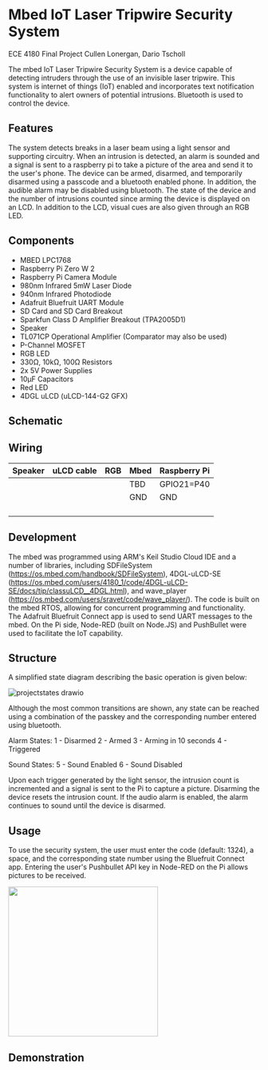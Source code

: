# Mbed IoT Laser Tripwire Security System
ECE 4180 Final Project
Cullen Lonergan, Dario Tscholl

The mbed IoT Laser Tripwire Security System is a device capable of detecting intruders through
the use of an invisible laser tripwire. This system is internet of things (IoT) enabled and incorporates text notification
functionality to alert owners of potential intrusions. Bluetooth is used to control the device.

## Features
The system detects breaks in a laser beam using a light sensor and supporting circuitry. When 
an intrusion is detected, an alarm is sounded and a signal is sent to a raspberry pi to take a picture
of the area and send it to the user's phone. The device can be armed, disarmed, and temporarily disarmed 
using a passcode and a bluetooth enabled phone. In addition, the audible alarm may be disabled using bluetooth.
The state of the device and the number of intrusions counted since arming the device is displayed on an LCD. 
In addition to the LCD, visual cues are also given through an RGB LED.

## Components
- MBED LPC1768
- Raspberry Pi Zero W 2
- Raspberry Pi Camera Module
- 980nm Infrared 5mW Laser Diode
- 940nm Infrared Photodiode
- Adafruit Bluefruit UART Module
- SD Card and SD Card Breakout
- Sparkfun Class D Amplifier Breakout (TPA2005D1)
- Speaker
- TL071CP Operational Amplifier (Comparator may also be used)
- P-Channel MOSFET
- RGB LED
- 330Ω, 10kΩ, 100Ω Resistors
- 2x 5V Power Supplies
- 10µF Capacitors
- Red LED
- 4DGL uLCD (uLCD-144-G2 GFX)

## Schematic

## Wiring
| Speaker       | uLCD cable    | RGB           | Mbed          | Raspberry Pi  |
| :-----------  | :------------ | :------------ | :-----------  | :-----------  |
|               |               |               | TBD           | GPIO21=P40    |
|               |               |               | GND           | GND           |
|               |               |               |               |               |               
|               |               |               |               |               |
|               |               |               |               |               |
|               |               |               |               |               |

## Development
The mbed was programmed using ARM's Keil Studio Cloud IDE and a number of libraries, including SDFileSystem (https://os.mbed.com/handbook/SDFileSystem), 4DGL-uLCD-SE (https://os.mbed.com/users/4180_1/code/4DGL-uLCD-SE/docs/tip/classuLCD__4DGL.html), and wave_player (https://os.mbed.com/users/sravet/code/wave_player/). The code is built on 
the mbed RTOS, allowing for concurrent programming and functionality. The Adafruit Bluefruit Connect app is used to send UART messages to the mbed.
On the Pi side, Node-RED (built on Node.JS) and PushBullet were used to facilitate the IoT capability.

## Structure
A simplified state diagram describing the basic operation is given below:

![projectstates drawio](https://github.com/clonergan3/4180lasersecurity/assets/163477135/add15835-ad0c-4533-a381-9ceafc31bac8)

Although the most common transitions are shown, any state can be reached using a combination of the passkey and the corresponding number
entered using bluetooth.

Alarm States:
1 - Disarmed
2 - Armed
3 - Arming in 10 seconds
4 - Triggered

Sound States:
5 - Sound Enabled
6 - Sound Disabled

Upon each trigger generated by the light sensor,
the intrusion count is incremented and a signal is sent to the Pi
to capture a picture. Disarming the device
resets the intrusion count. If the audio alarm is enabled, the alarm continues
to sound until the device is disarmed.

## Usage
To use the security system, the user must enter the code (default: 1324), a space, and the
corresponding state number using the Bluefruit Connect app. Entering the user's Pushbullet API key
in Node-RED on the Pi allows pictures to be received.


<img src="https://github.com/clonergan3/4180lasersecurity/assets/163477135/b61522cf-8f3b-43c8-add3-fc08eb48394f" width="300">


## Demonstration



